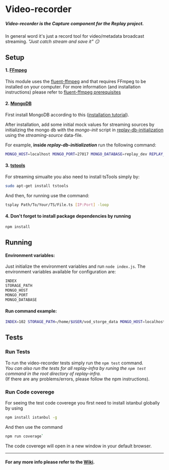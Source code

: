 Video-recorder
==============================

##### Video-recorder is the _Capture_ component for the Replay project.
In general word it's just a record tool for video/metadata broadcast streaming.
_"Just catch stream and save it" :smirk:_


Setup
------------------------------

#### 1. [FFmpeg](https://ffmpeg.org/)
This module uses the [fluent-ffmpeg](https://github.com/fluent-ffmpeg/node-fluent-ffmpeg) and that requires FFmpeg to be installed on your computer.
For more information (and installation instructions) please refer to [fluent-ffmpeg prerequisites](https://github.com/fluent-ffmpeg/node-fluent-ffmpeg#prerequisites)

#### 2. [MongoDB](https://www.mongodb.com/)
First install MongoDB according to this ([installation tutorial](https://docs.mongodb.com/manual/tutorial/install-mongodb-on-ubuntu/)).

After installation, add some initial mock values for streaming sources by initializing the mongo db
with the _mongo-init_ script in [replay-db-initialization](https://github.com/linnovate/replay-common/tree/develop/replay-db-initialization) using the _streaming-source_ data-file.

For example, **inside _replay-db-initialization_** run the following command:
``` bash
MONGO_HOST=localhost MONGO_PORT=27017 MONGO_DATABASE=replay_dev REPLAY_SCHEMA=StreamingSource DATA_FILE=streaming-source npm run mongo-init
```

#### 3. [tstools](https://github.com/kynesim/tstools)
For streaming simualte you also need to install tsTools simply by:
``` bash
sudo apt-get install tstools
```

And then, for running use the command:
``` bash
tsplay Path/To/Your/TS/File.ts [IP:Port] -loop
```

#### 4. Don't forget to install package dependencies by running
```Bash
npm install
```


Running
------------------------------

#### Environment variables:
Just initialize the environment variables and run `node index.js`.
The environment variables available for configuration are:
```Bash
INDEX
STORAGE_PATH
MONGO_HOST
MONGO_PORT
MONGO_DATABASE
```

#### Run command example:
``` Bash
INDEX=102 STORAGE_PATH=/home/$USER/vod_storge_data MONGO_HOST=localhost MONGO_PORT=27017 MONGO_DATABASE=replay_dev node index.js
```


Tests
------------------------------

### Run Tests
To run the video-recorder tests simply run the `npm test` command.  
_You can also run the tests for all replay-infra by runing the `npm test` command in the root directory of replay-infra._  
(If there are any problems/errors, please follow the npm instructions).


### Run Code coverege
For seeing the test code coverege you first need to install istanbul globally by using
``` bash
npm install istanbul -g
```

And then use the command
``` bash
npm run coverage`
```

The code coverege will open in a new window in your default browser.


______________________________

#### For any more info please refer to the [Wiki](https://github.com/linnovate/replay-infra/wiki).
